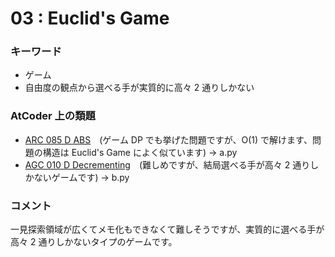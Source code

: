 # 03 : Euclid's Game

### キーワード

- ゲーム
- 自由度の観点から選べる手が実質的に高々 2 通りしかない

### AtCoder 上の類題

- [ARC 085 D ABS](https://atcoder.jp/contests/arc085/tasks/arc085_b)　(ゲーム DP でも挙げた問題ですが、O(1) で解けます、問題の構造は Euclid's Game によく似ています) -> a.py
- [AGC 010 D Decrementing](https://atcoder.jp/contests/agc010/tasks/agc010_d)　(難しめですが、結局選べる手が高々 2 通りしかないゲームです) -> b.py

### コメント

一見探索領域が広くてメモ化もできなくて難しそうですが、実質的に選べる手が高々 2 通りしかないタイプのゲームです。
